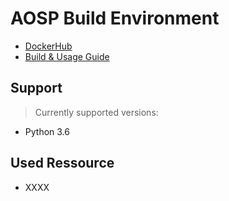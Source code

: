 # AOSP Build Environment

- [DockerHub](https://hub.docker.com/r/sweisgerber/XXXX)
- [Build & Usage Guide](build-instructions.md)


## Support 

> Currently supported versions:

- Python 3.6

## Used Ressource

- XXXX